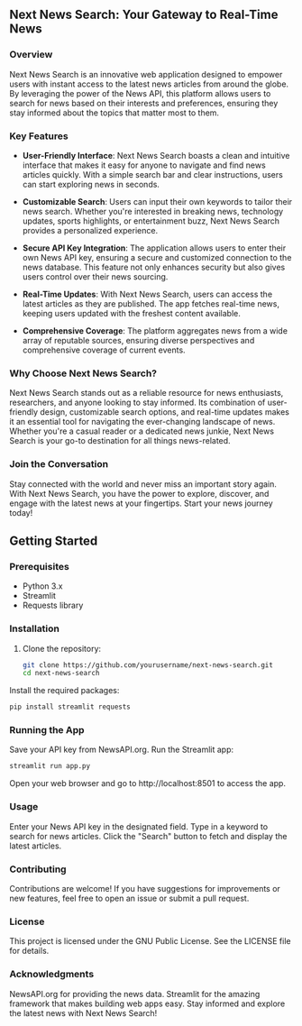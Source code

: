 ## Next News Search: Your Gateway to Real-Time News

### Overview

Next News Search is an innovative web application designed to empower users with instant access to the latest news articles from around the globe. By leveraging the power of the News API, this platform allows users to search for news based on their interests and preferences, ensuring they stay informed about the topics that matter most to them.

### Key Features

- **User-Friendly Interface**: Next News Search boasts a clean and intuitive interface that makes it easy for anyone to navigate and find news articles quickly. With a simple search bar and clear instructions, users can start exploring news in seconds.

- **Customizable Search**: Users can input their own keywords to tailor their news search. Whether you're interested in breaking news, technology updates, sports highlights, or entertainment buzz, Next News Search provides a personalized experience.

- **Secure API Key Integration**: The application allows users to enter their own News API key, ensuring a secure and customized connection to the news database. This feature not only enhances security but also gives users control over their news sourcing.

- **Real-Time Updates**: With Next News Search, users can access the latest articles as they are published. The app fetches real-time news, keeping users updated with the freshest content available.

- **Comprehensive Coverage**: The platform aggregates news from a wide array of reputable sources, ensuring diverse perspectives and comprehensive coverage of current events.

### Why Choose Next News Search?

Next News Search stands out as a reliable resource for news enthusiasts, researchers, and anyone looking to stay informed. Its combination of user-friendly design, customizable search options, and real-time updates makes it an essential tool for navigating the ever-changing landscape of news. Whether you're a casual reader or a dedicated news junkie, Next News Search is your go-to destination for all things news-related.

### Join the Conversation

Stay connected with the world and never miss an important story again. With Next News Search, you have the power to explore, discover, and engage with the latest news at your fingertips. Start your news journey today!

## Getting Started

### Prerequisites

- Python 3.x
- Streamlit
- Requests library

### Installation

1. Clone the repository:
   ```bash
   git clone https://github.com/yourusername/next-news-search.git
   cd next-news-search
   ```
Install the required packages:
```bash
pip install streamlit requests
```

### Running the App
Save your API key from NewsAPI.org.
Run the Streamlit app:
```bash
streamlit run app.py
```
Open your web browser and go to http://localhost:8501 to access the app.
### Usage
Enter your News API key in the designated field.
Type in a keyword to search for news articles.
Click the "Search" button to fetch and display the latest articles.
### Contributing
Contributions are welcome! If you have suggestions for improvements or new features, feel free to open an issue or submit a pull request.
### License
This project is licensed under the GNU Public License. See the LICENSE file for details.
### Acknowledgments
NewsAPI.org for providing the news data.
Streamlit for the amazing framework that makes building web apps easy.
Stay informed and explore the latest news with Next News Search!
